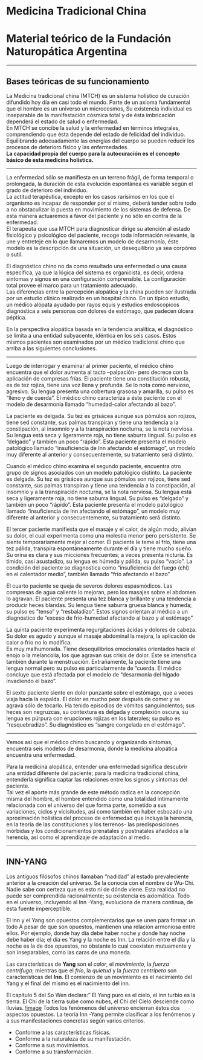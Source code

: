 # Medicina  Tradicional China 
# Material teórico de la Fundación Naturopática Argentina 
***

## Bases teóricas de su funcionamiento 

La Medicina tradicional china (MTCH) es un sistema holístico de curación difundido hoy día en casi todo el mundo. Parte de un axioma fundamental que el hombre es un universo un microcosmos, Su existencia individual es inseparable de la manifestación cósmica total y de ésta imbricación dependerá el estado de salud o enfermedad.  
En MTCH se concibe la salud y la enfermedad en términos integrales, comprendiendo que ésta depende del estado de felicidad del individuo. Equilibrando adecuadamente las energías del cuerpo se pueden reducir los procesos de deterioro físico y las enfermedades.  
__La capacidad propia del cuerpo para la autocuración es el concepto básico de esta medicina holística.__  
***
 La enfermedad sólo se manifiesta en un terreno frágil, de forma temporal o prolongada, la duración de esta evolución espontánea es variable según el grado de deterioro del individuo.  
 La actitud terapéutica, excepto en los casos rarísimos en los que el organismo es incapaz de responder por sí mismo, deberá tender sobre todo a no obstaculizar la puesta en movimiento de los sistemas de defensa. De esta manera actuaremos a favor del paciente y no sólo en contra de la enfermedad.  
 El terapeuta que usa MTCH para diagnosticar dirige su atención al estado fisiológico y psicológico del paciente, recoge toda información relevante, la une y entreteje en lo que llamaremos un modelo de desarmonía, éste modelo es la descripción de una situación, un desequilibrio ya sea corpóreo o sutil.  

 El diagnóstico chino no da como resultado una enfermedad o una causa específica, ya que la lógica del sistema es organicista, es decir, ordena síntomas y signos en una configuración comprensible. La configuración total provee el marco para un tratamiento adecuado.  
 Las diferencias entre la percepción alopática y la china pueden ser  ilustrada por un estudio clínico realizado en un hospital chino. En un típico estudio, un médico alópata ayudado por rayos equis y estudios endoscopicos diagnóstica a seis personas con dolores de estómago, que padecen úlcera péptica.  

 En la perspectiva alopática basada en la tendencia analítica, el diagnóstico se limita a una entidad subyacente, idéntica en los seis casos. Estos mismos pacientes son examinados por un médico tradicional chino que arriba a las siguientes conclusiones.
 ***
 Luego de interrogar y examinar al primer paciente, el médico chino encuentra que el dolor aumenta al tacto –palpación- pero decrece con la aplicación de compresas frías. El paciente tiene una constitución robusta, es de tez rojiza, tiene una voz llena y profunda. Se lo nota como nervioso, agresivo. Su lengua presenta una cobertura grasosa y amarilla, su pulso es “lleno y de cuerda”. El médico chino caracteriza a éste paciente con el modelo de desarmonía llamado “humedad-calor afectando al  bazo”.  
 
 La paciente es delgada. Su tez es grisácea aunque sus pómulos son rojizos, tiene sed constante, sus palmas transpiran y tiene una tendencia a la constipación, al insomnio y a la transpiración nocturna, se la nota nerviosa. Su lengua está seca y ligeramente roja, no tiene saburra lingual. Su pulso es “delgado” y también un poco  “rápido”. Esta paciente presenta el modelo patológico llamado “insuficiencia de Inn afectando el estómago”, un modelo muy diferente al anterior y consecuentemente, su tratamiento será distinto.  

Cuando el médico chino examina el segundo paciente, encuentra otro grupo de signos asociados con un modelo patológico distinto. La paciente es delgada. Su tez es grisácea aunque sus pómulos son rojizos, tiene sed constante, sus palmas transpiran y tiene una tendencia a la constipación, al insomnio y a la transpiración nocturna, se la nota nerviosa. Su lengua está seca y ligeramente roja, no tiene saburra lingual. Su pulso es “delgado” y también un poco  “rápido”. Esta paciente presenta el modelo patológico llamado “insuficiencia de Inn afectando el estómago”, un modelo muy diferente al anterior y consecuentemente, su tratamiento será distinto. 

 El tercer paciente manifiesta que el masaje y el calor, de algún modo, alivian su dolor, el cual experimenta como una molestia menor pero persistente. Se siente temporariamente mejor al comer. El paciente le teme al frío, tiene una tez pálida, transpira espontáneamente durante el día y tiene mucho sueño. Su orina es clara y sus micciones frecuentes; a veces presenta nicturia. Es tímido, casi asustadizo, su lengua es húmeda y pálida, su pulso “vacío”. La condición del paciente se diagnostica como “insuficiencia del fuego (chi) en el calentador medio”, también llamado “frío afectando el bazo”  

 El cuarto paciente se queja de severos dolores espasmódicos. Las compresas de agua caliente lo mejoran,  pero los masajes sobre el abdomen lo agravan. El paciente presenta una tez blanca y brillante y una tendencia a producir heces blandas. Su lengua tiene saburra gruesa blanca y húmeda; su pulso es ”tenso” y “resbaladizo”. Estos signos orientan al médico a un diagnóstico de “exceso de frío-humedad afectando al bazo y al estómago”  

 La quinta paciente experimenta regurgitaciones ácidas y dolores de cabeza. Su dolor es agudo y aunque el masaje abdominal la mejora, la aplicación de calor o frío no lo modifica.  
 Es muy malhumorada. Tiene desequilibrios emocionales orientados hacia el enojo o la melancolía, los que agravan sus crisis de dolor. Éste se intensifica también durante la menstruación. Extrañamente, la paciente tiene una lengua normal pero su pulso es particularmente de “cuerda. El médico concluye que está afectada por el modelo de “desarmonía del hígado invadiendo el bazo”. 

 El sexto paciente siente en dolor punzante sobre el estómago, que a veces viaja hacia la espalda. El dolor es mucho peor después de comer y se agrava sólo de tocarlo. Ha tenido episodios de vómitos sanguinolentos; sus heces son negruzcas, su contextura es delgada y complexión oscura, su lengua es púrpura con erupciones rojizas en los laterales; su pulso es “resquebradizo”. Su diagnóstico es “sangre congelada en el estómago".
 ***
 Vemos así que el médico chino buscando y organizando síntomas, encuentra seis modelos de desarmonía, donde la medicina alopática encuentra una enfermedad. 
 
 Para la medicina alopática, entender una enfermedad significa descubrir una entidad diferente del paciente; para la medicina tradicional china, entenderla significa captar las relaciones entre los signos y síntomas 
del paciente.  
Tal vez el aporte más grande de este método radica en la concepción misma del hombre, el hombre entendido como una totalidad íntimamente relacionada con el universo del que forma parte, sometido a sus variaciones, ciclos y vicisitudes, así como también en haber  esbozado una aproximación holística del proceso de enfermedad que incluya la herencia, en la teoría de las constituciones y los terrenos- las predisposiciones mórbidas y los condicionamientos prenatales y postnatales añadidos a la herencia, así como el aprendizaje de adaptación al medio.

***
## INN-YANG

Los antiguos filósofos chinos llamaban “nadidad” al estado prevaleciente anterior a la creación del universo. Se la conocía con el nombre de Wu-Chi. Nadie sabe con certeza que es esto ni de dónde viene. Esta realidad no puede ser comprendida racionalmente; su existencia es axiomática. Todo en el universo, incluyendo al Inn -Yang, evoluciona de manera continua, de ésta fuente imperceptible.

El Inn y el Yang son opuestos complementarios que se unen para formar un todo A pesar de que son opuestos, mantienen una relación armoniosa entre ellos. Por ejemplo, donde hay día debe haber noche y donde hay noche debe haber día; el día es Yang y la noche es Inn. La relación entre el día y la noche es la de dos opuestos, no obstante lo cual coexisten mutuamente y son inseparables, como las caras de una moneda.  

Las características de **Yang** son el *calor*, el *movimiento*, la *fuerza centrífuga*; mientras que el _frío_, la _quietud_ y la _fuerza centrípeta_ son características del **Inn**. El comienzo de un movimiento es el nacimiento del Yang y el final del mismo es el nacimiento del inn. 

El capítulo 5 del So Wen declara:” El Yang puro es el cielo, el inn turbio es la tierra. El Chi de la tierra sube como nubes, el Chi del Cielo desciende como lluvias.
[!image](1/1.png)
Todos los fenómenos del universo encierran éstos dos aspectos opuestos. La teoría Inn -Yang permite clasificar a los fenómenos y a sus manifestaciones concretas según varios criterios. 

- Conforme a las características físicas.   
- Conforme a la naturaleza de su manifestación. 
- Conforme a sus movimientos.
- Conforme a su transformación.

